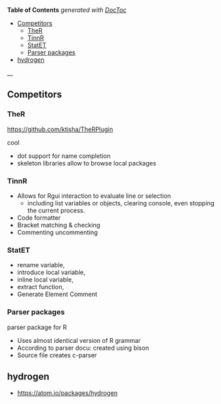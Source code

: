 <!-- START doctoc generated TOC please keep comment here to allow auto update -->
<!-- DON'T EDIT THIS SECTION, INSTEAD RE-RUN doctoc TO UPDATE -->
**Table of Contents**  *generated with [DocToc](https://github.com/thlorenz/doctoc)*

- [Competitors](#competitors)
  - [TheR](#ther)
  - [TinnR](#tinnr)
  - [StatET](#statet)
  - [Parser packages](#parser-packages)
- [hydrogen](#hydrogen)

<!-- END doctoc generated TOC please keep comment here to allow auto update -->

__


## Competitors

### TheR

https://github.com/ktisha/TheRPlugin


cool
* dot support for name completion
* skeleton libraries allow to browse local packages


### TinnR

* Allows for Rgui interaction to evaluate line or selection
    * including list variables or objects, clearing console, even stopping the current process.
* Code formatter
* Bracket matching & checking
* Commenting uncommenting


### StatET

* rename variable,
* introduce local variable, 
* inline local variable,  
* extract function,
* Generate Element Comment
 

### Parser packages

parser package for R
* Uses almost identical version of R grammar
* According to parser docu: created using bison
* Source file creates c-parser


## hydrogen

* https://atom.io/packages/hydrogen